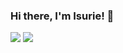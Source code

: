 ### Hi there, I'm Isurie! 👋

<img src="https://github-readme-stats.vercel.app/api?username=isurie&&show_icons=true&title_color=ffffff&icon_color=bb2acf&text_color=daf7dc&bg_color=002046">
<img src="https://github-readme-stats.vercel.app/api/top-langs/?username=isurie&langs_count=8&hide=css&title_color=ffffff&icon_color=bb2acf&text_color=daf7dc&bg_color=002046"">
